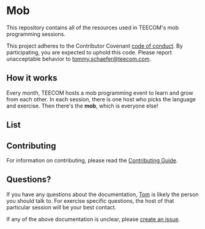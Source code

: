 # Mob

This repository contains all of the resources used in TEECOM's mob programming
sessions.

This project adheres to the Contributor Covenant
[code of conduct](https://github.com/TEECOM/mob/blob/master/CODE_OF_CONDUCT.md).
By participating, you are expected to uphold this code. Please report
unacceptable behavior to
[tommy.schaefer@teecom.com](mailto:tommy.schaefer@teecom.com).

## How it works

Every month, TEECOM hosts a mob programming event to learn and grow from each
other. In each session, there is one host who picks the language and exercise.
Then there's the **mob**, which is everyone else!

## List



## Contributing

For information on contributing, please read the
[Contributing Guide](https://github.com/TEECOM/mob/blob/master/CONTRIBUTING.md).

## Questions?

If you have any questions about the documentation,
[Tom](mailto:tommy.schaefer@teecom.com) is likely the person you
should talk to. For exercise specific questions, the host of that particular
session will be your best contact.

If any of the above documentation is unclear, please
[create an issue](https://github.com/TEECOM/mob/issues/new?title=[Root]%20Documentation%20is%20unclear&labels=documentation).
